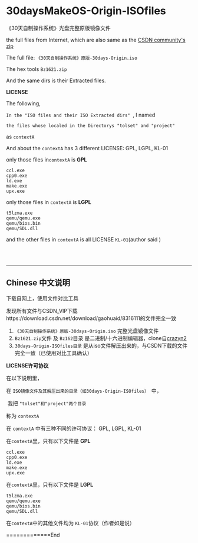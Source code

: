 # 30daysMakeOS-Origin-ISOfiles
《30天自制操作系统》光盘完整原版镜像文件

the full files from Internet, which are also same as the [CSDN community's zip](https://download.csdn.net/download/gaohuaid/8316111)

The full file: `《30天自制操作系统》原版-30days-Origin.iso `

The hex tools `Bz1621.zip`

And the same dirs is their Extracted files.    

  

<b>LICENSE</b>

The following,

`In the "ISO files and their ISO Extracted dirs" `, I named 

 ``the files whose localed in the Directorys "tolset" and "project" ``

as `contextA`



And about the `contextA` has 3 different LICENSE: GPL, LGPL, KL-01



only those files in`contextA` is <b>GPL</b>

```GPL
ccl.exe
cpp0.exe
ld.exe
make.exe
upx.exe
```

only those files in `contextA` is <b>LGPL</b>

```LGPL
t5lzma.exe
qemu/qemu.exe
qemu/bios.bin
qemu/SDL.dll
```

and the other files in `contextA` is all LICENSE `KL-01`(author said )

  <br/>

  <br/>

<hr/>

## Chinese  中文说明

下载自网上，使用文件对比工具

发现所有文件与CSDN_VIP下载https://download.csdn.net/download/gaohuaid/8316111的文件完全一致



1. `《30天自制操作系统》原版-30days-Origin.iso`                            完整光盘镜像文件
2. `Bz1621.zip`文件 及 `Bz162`目录          是二进制/十六进制编辑器，clone自[crazyn2](https://github.com/crazyn2/30daysMakeOS-complete_iso_file/commits?author=crazyn2)
3. `30days-Origin-ISOfiles目录`                             是从iso文件解压出来的，与CSDN下载的文件完全一致（已使用对比工具确认）

  

<b>LICENSE许可协议</b>

在以下说明里，

在 `ISO镜像文件及其解压出来的目录（如30days-Origin-ISOfiles） `中，

​      我把 ``"tolset"和"project"两个目录``

称为 `contextA`



在 `contextA` 中有三种不同的许可协议： GPL, LGPL, KL-01



在`contextA`里，只有以下文件是 <b>GPL</b>

```GPL
ccl.exe
cpp0.exe
ld.exe
make.exe
upx.exe
```

在`contextA`里，只有以下文件是 <b>LGPL</b>

```LGPL
t5lzma.exe
qemu/qemu.exe
qemu/bios.bin
qemu/SDL.dll
```

在`contextA`中的其他文件均为 `KL-01`协议（作者如是说）  

=============End

  <br/>
